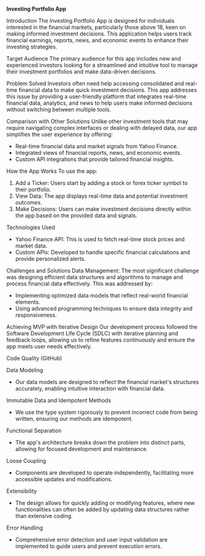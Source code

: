 **Investing Portfolio App**

Introduction
The Investing Portfolio App is designed for individuals interested in the financial markets, particularly those above 18, keen on making informed investment decisions. This application helps users track financial earnings, reports, news, and economic events to enhance their investing strategies.

Target Audience
The primary audience for this app includes new and experienced investors looking for a streamlined and intuitive tool to manage their investment portfolios and make data-driven decisions.

Problem Solved
Investors often need help accessing consolidated and real-time financial data to make quick investment decisions. This app addresses this issue by providing a user-friendly platform that integrates real-time financial data, analytics, and news to help users make informed decisions without switching between multiple tools.

Comparison with Other Solutions
Unlike other investment tools that may require navigating complex interfaces or dealing with delayed data, our app simplifies the user experience by offering:
- Real-time financial data and market signals from Yahoo Finance.
- Integrated views of financial reports, news, and economic events.
- Custom API integrations that provide tailored financial insights.

How the App Works
To use the app:
1. Add a Ticker: Users start by adding a stock or forex ticker symbol to their portfolio.
2. View Data: The app displays real-time data and potential investment outcomes.
3. Make Decisions: Users can make investment decisions directly within the app based on the provided data and signals.

Technologies Used
- Yahoo Finance API: This is used to fetch real-time stock prices and market data.
- Custom APIs: Developed to handle specific financial calculations and provide personalized alerts.

Challenges and Solutions
Data Management: The most significant challenge was designing efficient data structures and algorithms to manage and process financial data effectively. This was addressed by:
- Implementing optimized data models that reflect real-world financial elements.
- Using advanced programming techniques to ensure data integrity and responsiveness.

Achieving MVP with Iterative Design
Our development process followed the Software Development Life Cycle (SDLC) with iterative planning and feedback loops, allowing us to refine features continuously and ensure the app meets user needs effectively.

Code Quality (GitHub)

Data Modeling
- Our data models are designed to reflect the financial market's structures accurately, enabling intuitive interaction with financial data.

Immutable Data and Idempotent Methods
- We use the type system rigorously to prevent incorrect code from being written, ensuring our methods are idempotent.

Functional Separation
- The app's architecture breaks down the problem into distinct parts, allowing for focused development and maintenance.

Loose Coupling
- Components are developed to operate independently, facilitating more accessible updates and modifications.

Extensibility
- The design allows for quickly adding or modifying features, where new functionalities can often be added by updating data structures rather than extensive coding.

Error Handling
- Comprehensive error detection and user input validation are implemented to guide users and prevent execution errors.

